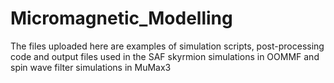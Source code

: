 # Micromagnetic_Modelling
The files uploaded here are examples of simulation scripts, post-processing code and output files used in the SAF skyrmion simulations in OOMMF and spin wave filter simulations in MuMax3
